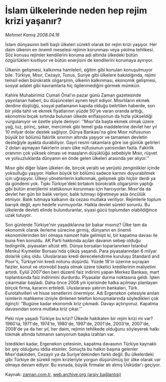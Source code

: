 # İslam ülkelerinde neden hep rejim krizi yaşanır?

*Mehmet Kamış 2008.04.16*

<tr><td class="metin" colspan="2" style="padding-top: 20px; padding-left: 5px; padding-right: 10px;">İslam dünyasının belli başlı ülkeleri sürekli olarak bir rejim krizi yaşıyor. Her daim ülkenin en önemli meselesi rejimin korunması veya yıkılma tehlikesi. Söz konusu rejimler kendilerini koruma adı altında ülkedeki bütün özgürlükleri kısıtlıyor ve bütün enerjisini de kendilerini korumaya ayırıyor.</td></tr><tr><td class="metin" colspan="2" style="padding-top: 20px; padding-left: 5px; padding-right: 10px;"><p>Ülkenin gelişmesi, kalkınma hamleleri, eğitim gibi konuları konuşulmuyor bile. Türkiye, Mısır, Cezayir, Tunus, Suriye gibi ülkelere bakıldığında, rejimi temsil eden bürokratik oligarşinin, ülkenin kalkınması, ekonomik gelişmesi, sosyal adalet gibi kavramlarla hiç ilgilenmediğini görmek mümkün. 
<p>Kahire Muhabirimiz Cumali Önal'ın pazar günü Zaman gazetesinde yayınlanan haberi, bu düşünceleri aynen teyit ediyor. Mısırlıların ekmek derdine düştüğü, sosyal patlamanın kapıda olduğu belirtilen haberde, son bir yılda tahıl ve ekmek fiyatlarının yüzde 50'ye varan oranda arttığı, ekonomisi bıçak sırtında bulunan ülkede enflasyonun da hızla yükseldiği vurgulanıyor ve özetle şöyle deniyor: ''Mısır'da başta ekmek olmak üzere yağ, tuz, pirinç, şeker, mercimek gibi temel gıda maddelerine devlet her yıl 10 milyar dolar destek sağlıyor. Dünya Bankası'na göre Mısır nüfusunun büyük bir bölümü fakirlik sınırının altında yaşıyor ve tamamen devletin desteğiyle ayakta durabiliyor. Gayri resmi rakamlara göre ise günlük gelirleri 2 doları aşmayan fakirlerin oranı ülke nüfusunun yarısından fazla. Fakirlik oranının çok yüksek olması ve maaşların düşüklüğü sebebiyle Mısır, rüşvet ve yolsuzluklarda dünyanın en önde gelen ülkeleri arasında yer alıyor.''
<p>Mısır gibi diğer İslam ülkeleri de, birçok yeraltı ve yerüstü zenginlikler içinde yoksulluğu yaşıyor. Halkın büyük bir bölümü sadece karnını doyurabilmek için uğraşıyor. Ülkeyi yönetenlerin kalkınmak, gelişmek gibi hiçbir derdi ya da gündemi yok. Tıpkı Türkiye'deki birtakım bürokratik oligarşinin yaptığı gibi bütün enerjilerini statükonun korunması için harcıyorlar. Mısır'da da devlet her gün bir balık veriyor, balık tutmayı öğretmeye asla öncülük etmiyor. Balık tutmaya kalkanın da cezası mutlaka veriliyor. Rejimlerle toplum barışık değil, aynı hedefe vurmuyorlar. Halkla devlet sürekli sorunlu. Bu ülkelerde devleti elinde bulunduranlar, siyasi gücü toplumdan olabildiğince uzak tutuyor. 
<p>Son günlerde Türkiye'nin yaşadıklarına bir bakar mısınız? Ülke tam da ekonomik olarak ilerleme sürecine girmiş, dünyanın en önemli ekonomilerinden biri olmaya namzet hale gelmişti ki, bir kapatma davası ile buna fren konuldu. AK Parti hakkında açılan davanın sebep olduğu tedirginlik, piyasaları altüst etti. Dünya borsaları toparlanırken İstanbul Menkul Kıymetler Borsası'nda çöküş yaşandı. Para piyasalarından 6 milyar dolarlık çıkış oldu. Uluslararası kredi derecelendirme kuruluşu Standard and Poor's, Türkiye'nin kredi notunu düşürdü. Yüzde 18'in üzerine sıçrayan faizler, konut ve otomobil başta olmak üzere tüketici kredilerinin maliyetini artırdı. Eylül 2007'den beri düzenli faiz indirimi yapan Merkez Bankası, mart toplantısında faiz indirimini durdurdu. Piyasalar durma noktasına geldi. İşten çıkarmalar başladı. Daha önce 2008 yılı içerisinde halka açılmayı planlayan birçok firma, kararını erteledi. Uluslararası yatırım bankaları, Türk Eurotahvilleri ve hisse senetlerini önermiyor. Adı Ergenekon çetesiyle anılan isimlerin mahkeme izniyle dinlenen telefon konuşmalarında söyledikleri çok ilginçti: "Bugüne kadar ekonomik kriz çıkmadı. Davayı açtırıyoruz. Kapatma davasından sonra mutlaka kriz çıkar.'' 
<p>Peki niye yaşadı Türkiye bu krizi? Ülkede hakikaten bir rejim krizi mi var? 1960'ta, 1971'de, 1974'te, 1980'de, 1997'de, 2001'de, 2003'te, 2007'de, 2008'de ya da her yıl, her daim, rejimin tehlikede olduğunu söyleyerek halkı tokmak altında tutmanın sanıyorum başka izahları var. 
<p>İstedikleri kadar, Ergenekon çetesinin, kapatma davasının Türkiye kaynaklı bir şey olduğunu iddia etsinler. Sonuçta bu halkın başına gelenler Mısır'dakinden, Cezayir ya da Suriye'dekinden farklı değil. Bu ülkelerdeki gibi Türkiye de sürekli rejim krizleriyle yorgun düşürülmüş bir ülke olarak var olmaya devam ediyor. Bu esnada, büyük firmalar atı almış Üsküdar'ı geçiyor. <br/></p></p></p></p></p></p></td></tr>

Kaynak: [zaman.com.tr](http://zaman.com.tr/yazar.do?yazino=677737), [web.archive.org (arşiv bağlantısı)](http://web.archive.org/web/20080804185307/http://www.zaman.com.tr:80/yazar.do?yazino=677737)
